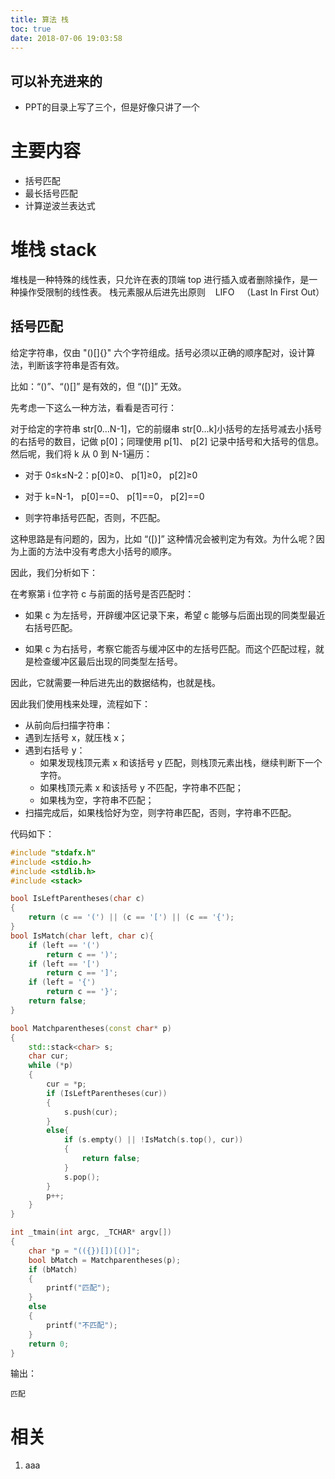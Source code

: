 ```yaml
---
title: 算法 栈
toc: true
date: 2018-07-06 19:03:58
---
```


## 可以补充进来的


  * PPT的目录上写了三个，但是好像只讲了一个







# 主要内容

  * 括号匹配
  * 最长括号匹配
  * 计算逆波兰表达式





# 堆栈 stack


堆栈是一种特殊的线性表，只允许在表的顶端 top 进行插入或者删除操作，是一种操作受限制的线性表。
栈元素服从后进先出原则    LIFO   （Last In First Out）


## 括号匹配


给定字符串，仅由 "()[]{}" 六个字符组成。括号必须以正确的顺序配对，设计算法，判断该字符串是否有效。

比如：“()”、“()[]” 是有效的，但 “([)]” 无效。

先考虑一下这么一种方法，看看是否可行：

对于给定的字符串 str[0…N-1]，它的前缀串 str[0…k]小括号的左括号减去小括号的右括号的数目，记做 p[0]；同理使用 p[1]、 p[2] 记录中括号和大括号的信息。然后呢，我们将 k 从 0 到 N-1遍历：




  * 对于 0≤k≤N-2：p[0]≥0、 p[1]≥0， p[2]≥0

  * 对于 k=N-1， p[0]==0、 p[1]==0， p[2]==0

  * 则字符串括号匹配，否则，不匹配。


这种思路是有问题的，因为，比如 “([)]” 这种情况会被判定为有效。为什么呢？因为上面的方法中没有考虑大小括号的顺序。

因此，我们分析如下：

在考察第 i 位字符 c 与前面的括号是否匹配时：


  * 如果 c 为左括号，开辟缓冲区记录下来，希望 c 能够与后面出现的同类型最近右括号匹配。

  * 如果 c 为右括号，考察它能否与缓冲区中的左括号匹配。而这个匹配过程，就是检查缓冲区最后出现的同类型左括号。


因此，它就需要一种后进先出的数据结构，也就是栈。

因此我们使用栈来处理，流程如下：


  - 从前向后扫描字符串：
  - 遇到左括号 x，就压栈 x；
  - 遇到右括号 y：
      - 如果发现栈顶元素 x 和该括号 y 匹配，则栈顶元素出栈，继续判断下一个字符。
      - 如果栈顶元素 x 和该括号 y 不匹配，字符串不匹配；
      - 如果栈为空，字符串不匹配；
  - 扫描完成后，如果栈恰好为空，则字符串匹配，否则，字符串不匹配。


代码如下：

```cpp
#include "stdafx.h"
#include <stdio.h>
#include <stdlib.h>
#include <stack>

bool IsLeftParentheses(char c)
{
	return (c == '(') || (c == '[') || (c == '{');
}
bool IsMatch(char left, char c){
	if (left == '(')
		return c == ')';
	if (left == '[')
		return c == ']';
	if (left = '{')
		return c == '}';
	return false;
}

bool Matchparentheses(const char* p)
{
	std::stack<char> s;
	char cur;
	while (*p)
	{
		cur = *p;
		if (IsLeftParentheses(cur))
		{
			s.push(cur);
		}
		else{
			if (s.empty() || !IsMatch(s.top(), cur))
			{
				return false;
			}
			s.pop();
		}
		p++;
	}
}

int _tmain(int argc, _TCHAR* argv[])
{
	char *p = "(({})[])[()]";
	bool bMatch = Matchparentheses(p);
	if (bMatch)
	{
		printf("匹配");
	}
	else
	{
		printf("不匹配");
	}
	return 0;
}
```

输出：


    匹配











# 相关

1. aaa
